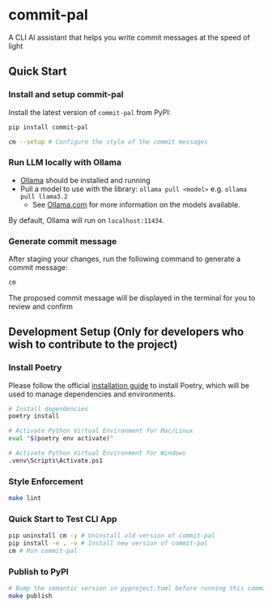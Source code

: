 # commit-pal

A CLI AI assistant that helps you write commit messages at the speed of light

## Quick Start

### Install and setup commit-pal

Install the latest version of `commit-pal` from PyPI:

```bash
pip install commit-pal
```

```bash
cm --setup # Configure the style of the commit messages
```

### Run LLM locally with Ollama

- [Ollama](https://ollama.com/download) should be installed and running
- Pull a model to use with the library: `ollama pull <model>` e.g. `ollama pull llama3.2`
  - See [Ollama.com](https://ollama.com/search) for more information on the models available.

By default, Ollama will run on `localhost:11434`.

### Generate commit message

After staging your changes, run the following command to generate a commit message:

```bash
cm
```

The proposed commit message will be displayed in the terminal for you to review and confirm

## Development Setup (Only for developers who wish to contribute to the project)

### Install Poetry

Please follow the official [installation guide](https://python-poetry.org/docs/#installation) to install Poetry, which will be used to manage dependencies and environments.

```bash
# Install dependencies
poetry install
```

```bash
# Activate Python Virtual Environment for Mac/Linux
eval "$(poetry env activate)"

# Activate Python Virtual Environment for Windows
.venv\Scripts\Activate.ps1
```

### Style Enforcement

```bash
make lint
```

### Quick Start to Test CLI App

```bash
pip uninstall cm -y # Uninstall old version of commit-pal
pip install -e . -v # Install new version of commit-pal
cm # Run commit-pal
```

### Publish to PyPI

```bash
# Bump the semantic version in pyproject.toml before running this command
make publish
```
